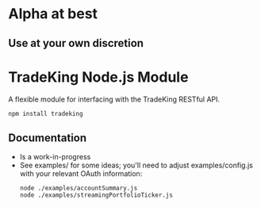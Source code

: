 # Alpha at best
## Use at your own discretion

TradeKing Node.js Module
========================

A flexible module for interfacing with the TradeKing RESTful API.

`npm install tradeking`

Documentation
------------
- Is a work-in-progress
- See examples/ for some ideas; you'll need to adjust examples/config.js with your relevant OAuth information:
  ```
  node ./examples/accountSummary.js
  node ./examples/streamingPortfolioTicker.js
  ```

